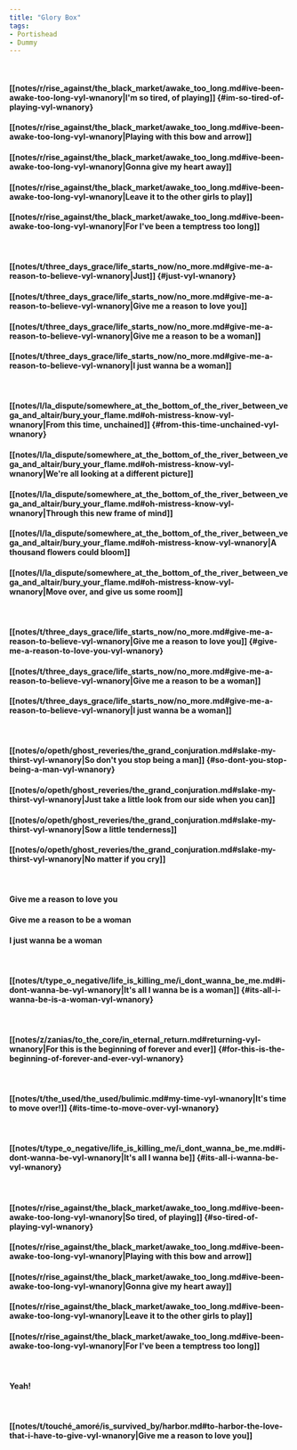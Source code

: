 ```yaml
---
title: "Glory Box"
tags:
- Portishead
- Dummy
---
```

&nbsp;
#### [[notes/r/rise_against/the_black_market/awake_too_long.md#ive-been-awake-too-long-vyl-wnanory|I'm so tired, of playing]] {#im-so-tired-of-playing-vyl-wnanory}
#### [[notes/r/rise_against/the_black_market/awake_too_long.md#ive-been-awake-too-long-vyl-wnanory|Playing with this bow and arrow]]
#### [[notes/r/rise_against/the_black_market/awake_too_long.md#ive-been-awake-too-long-vyl-wnanory|Gonna give my heart away]]
#### [[notes/r/rise_against/the_black_market/awake_too_long.md#ive-been-awake-too-long-vyl-wnanory|Leave it to the other girls to play]]
#### [[notes/r/rise_against/the_black_market/awake_too_long.md#ive-been-awake-too-long-vyl-wnanory|For I've been a temptress too long]]
&nbsp;
#### [[notes/t/three_days_grace/life_starts_now/no_more.md#give-me-a-reason-to-believe-vyl-wnanory|Just]] {#just-vyl-wnanory}
#### [[notes/t/three_days_grace/life_starts_now/no_more.md#give-me-a-reason-to-believe-vyl-wnanory|Give me a reason to love you]]
#### [[notes/t/three_days_grace/life_starts_now/no_more.md#give-me-a-reason-to-believe-vyl-wnanory|Give me a reason to be a woman]]
#### [[notes/t/three_days_grace/life_starts_now/no_more.md#give-me-a-reason-to-believe-vyl-wnanory|I just wanna be a woman]]
&nbsp;
#### [[notes/l/la_dispute/somewhere_at_the_bottom_of_the_river_between_vega_and_altair/bury_your_flame.md#oh-mistress-know-vyl-wnanory|From this time, unchained]] {#from-this-time-unchained-vyl-wnanory}
#### [[notes/l/la_dispute/somewhere_at_the_bottom_of_the_river_between_vega_and_altair/bury_your_flame.md#oh-mistress-know-vyl-wnanory|We're all looking at a different picture]]
#### [[notes/l/la_dispute/somewhere_at_the_bottom_of_the_river_between_vega_and_altair/bury_your_flame.md#oh-mistress-know-vyl-wnanory|Through this new frame of mind]]
#### [[notes/l/la_dispute/somewhere_at_the_bottom_of_the_river_between_vega_and_altair/bury_your_flame.md#oh-mistress-know-vyl-wnanory|A thousand flowers could bloom]]
#### [[notes/l/la_dispute/somewhere_at_the_bottom_of_the_river_between_vega_and_altair/bury_your_flame.md#oh-mistress-know-vyl-wnanory|Move over, and give us some room]]
&nbsp;
#### [[notes/t/three_days_grace/life_starts_now/no_more.md#give-me-a-reason-to-believe-vyl-wnanory|Give me a reason to love you]] {#give-me-a-reason-to-love-you-vyl-wnanory}
#### [[notes/t/three_days_grace/life_starts_now/no_more.md#give-me-a-reason-to-believe-vyl-wnanory|Give me a reason to be a woman]]
#### [[notes/t/three_days_grace/life_starts_now/no_more.md#give-me-a-reason-to-believe-vyl-wnanory|I just wanna be a woman]]
&nbsp;
#### [[notes/o/opeth/ghost_reveries/the_grand_conjuration.md#slake-my-thirst-vyl-wnanory|So don't you stop being a man]] {#so-dont-you-stop-being-a-man-vyl-wnanory}
#### [[notes/o/opeth/ghost_reveries/the_grand_conjuration.md#slake-my-thirst-vyl-wnanory|Just take a little look from our side when you can]]
#### [[notes/o/opeth/ghost_reveries/the_grand_conjuration.md#slake-my-thirst-vyl-wnanory|Sow a little tenderness]]
#### [[notes/o/opeth/ghost_reveries/the_grand_conjuration.md#slake-my-thirst-vyl-wnanory|No matter if you cry]]
&nbsp;
#### Give me a reason to love you
#### Give me a reason to be a woman
#### I just wanna be a woman
&nbsp;
#### [[notes/t/type_o_negative/life_is_killing_me/i_dont_wanna_be_me.md#i-dont-wanna-be-vyl-wnanory|It's all I wanna be is a woman]] {#its-all-i-wanna-be-is-a-woman-vyl-wnanory}
&nbsp;
#### [[notes/z/zanias/to_the_core/in_eternal_return.md#returning-vyl-wnanory|For this is the beginning of forever and ever]] {#for-this-is-the-beginning-of-forever-and-ever-vyl-wnanory}
&nbsp;
#### [[notes/t/the_used/the_used/bulimic.md#my-time-vyl-wnanory|It's time to move over!]] {#its-time-to-move-over-vyl-wnanory}
&nbsp;
#### [[notes/t/type_o_negative/life_is_killing_me/i_dont_wanna_be_me.md#i-dont-wanna-be-vyl-wnanory|It's all I wanna be]] {#its-all-i-wanna-be-vyl-wnanory}
&nbsp;
#### [[notes/r/rise_against/the_black_market/awake_too_long.md#ive-been-awake-too-long-vyl-wnanory|So tired, of playing]] {#so-tired-of-playing-vyl-wnanory}
#### [[notes/r/rise_against/the_black_market/awake_too_long.md#ive-been-awake-too-long-vyl-wnanory|Playing with this bow and arrow]]
#### [[notes/r/rise_against/the_black_market/awake_too_long.md#ive-been-awake-too-long-vyl-wnanory|Gonna give my heart away]]
#### [[notes/r/rise_against/the_black_market/awake_too_long.md#ive-been-awake-too-long-vyl-wnanory|Leave it to the other girls to play]]
#### [[notes/r/rise_against/the_black_market/awake_too_long.md#ive-been-awake-too-long-vyl-wnanory|For I've been a temptress too long]]
&nbsp;
#### Yeah!
&nbsp;
#### [[notes/t/touché_amoré/is_survived_by/harbor.md#to-harbor-the-love-that-i-have-to-give-vyl-wnanory|Give me a reason to love you]]
